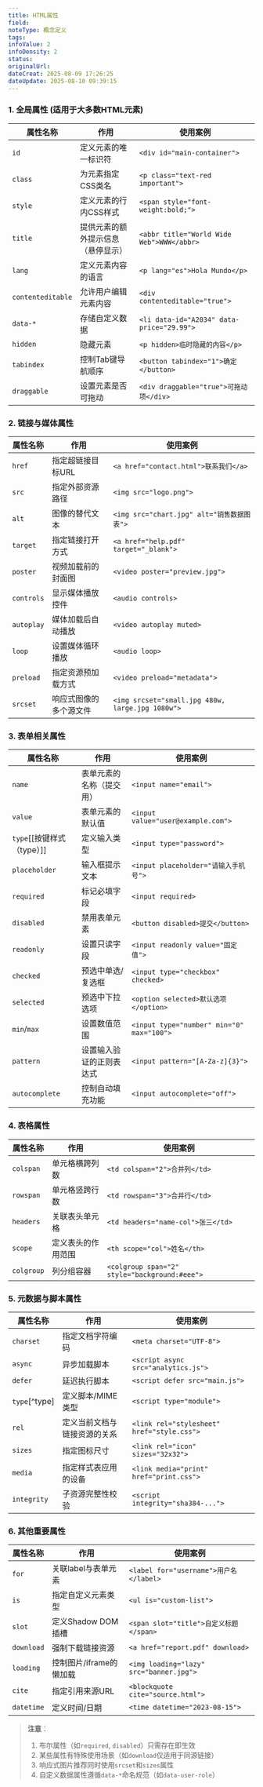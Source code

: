 ```yaml
---
title: HTML属性
field: 
noteType: 概念定义
tags: 
infoValue: 2
infoDensity: 2
status: 
originalUrl: 
dateCreat: 2025-08-09 17:26:25
dateUpdate: 2025-08-10 09:39:15
---
```

### 1. 全局属性 (适用于大多数HTML元素)
| 属性名称        | 作用                                     | 使用案例                                |
|-----------------|------------------------------------------|----------------------------------------|
| `id`            | 定义元素的唯一标识符                     | `<div id="main-container">`            |
| `class`         | 为元素指定CSS类名                        | `<p class="text-red important">`       |
| `style`         | 定义元素的行内CSS样式                    | `<span style="font-weight:bold;">`     |
| `title`         | 提供元素的额外提示信息（悬停显示）       | `<abbr title="World Wide Web">WWW</abbr>` |
| `lang`          | 定义元素内容的语言                       | `<p lang="es">Hola Mundo</p>`          |
| `contenteditable` | 允许用户编辑元素内容                   | `<div contenteditable="true">`         |
| `data-*`        | 存储自定义数据                           | `<li data-id="A2034" data-price="29.99">` |
| `hidden`        | 隐藏元素                                 | `<p hidden>临时隐藏的内容</p>`         |
| `tabindex`      | 控制Tab键导航顺序                        | `<button tabindex="1">确定</button>`   |
| `draggable`     | 设置元素是否可拖动                       | `<div draggable="true">可拖动项</div>` |

### 2. 链接与媒体属性
| 属性名称        | 作用                                     | 使用案例                                |
|-----------------|------------------------------------------|----------------------------------------|
| `href`          | 指定超链接目标URL                        | `<a href="contact.html">联系我们</a>`  |
| `src`           | 指定外部资源路径                         | `<img src="logo.png">`                 |
| `alt`           | 图像的替代文本                           | `<img src="chart.jpg" alt="销售数据图表">` |
| `target`        | 指定链接打开方式                         | `<a href="help.pdf" target="_blank">`  |
| `poster`        | 视频加载前的封面图                       | `<video poster="preview.jpg">`         |
| `controls`      | 显示媒体播放控件                         | `<audio controls>`                     |
| `autoplay`      | 媒体加载后自动播放                       | `<video autoplay muted>`               |
| `loop`          | 设置媒体循环播放                         | `<audio loop>`                         |
| `preload`       | 指定资源预加载方式                       | `<video preload="metadata">`           |
| `srcset`        | 响应式图像的多个源文件                   | `<img srcset="small.jpg 480w, large.jpg 1080w">` |

### 3. 表单相关属性
| 属性名称                 | 作用           | 使用案例                                      |
| -------------------- | ------------ | ----------------------------------------- |
| `name`               | 表单元素的名称（提交用） | `<input name="email">`                    |
| `value`              | 表单元素的默认值     | `<input value="user@example.com">`        |
| `type`[[按键样式（type）]] | 定义输入类型       | `<input type="password">`                 |
| `placeholder`        | 输入框提示文本      | `<input placeholder="请输入手机号">`            |
| `required`           | 标记必填字段       | `<input required>`                        |
| `disabled`           | 禁用表单元素       | `<button disabled>提交</button>`            |
| `readonly`           | 设置只读字段       | `<input readonly value="固定值">`            |
| `checked`            | 预选中单选/复选框    | `<input type="checkbox" checked>`         |
| `selected`           | 预选中下拉选项      | `<option selected>默认选项</option>`          |
| `min`/`max`          | 设置数值范围       | `<input type="number" min="0" max="100">` |
| `pattern`            | 设置输入验证的正则表达式 | `<input pattern="[A-Za-z]{3}">`           |
| `autocomplete`       | 控制自动填充功能     | `<input autocomplete="off">`              |

### 4. 表格属性
| 属性名称        | 作用                                     | 使用案例                                |
|-----------------|------------------------------------------|----------------------------------------|
| `colspan`       | 单元格横跨列数                           | `<td colspan="2">合并列</td>`          |
| `rowspan`       | 单元格竖跨行数                           | `<td rowspan="3">合并行</td>`          |
| `headers`       | 关联表头单元格                           | `<td headers="name-col">张三</td>`     |
| `scope`         | 定义表头的作用范围                       | `<th scope="col">姓名</th>`            |
| `colgroup`      | 列分组容器                               | `<colgroup span="2" style="background:#eee">` |

### 5. 元数据与脚本属性 

| 属性名称          | 作用             | 使用案例                                       |
| ------------- | -------------- | ------------------------------------------ |
| `charset`     | 指定文档字符编码       | `<meta charset="UTF-8">`                   |
| `async`       | 异步加载脚本         | `<script async src="analytics.js">`        |
| `defer`       | 延迟执行脚本         | `<script defer src="main.js">`             |
| `type`[^type] | 定义脚本/MIME类型    | `<script type="module">`                   |
| `rel`         | 定义当前文档与链接资源的关系 | `<link rel="stylesheet" href="style.css">` |
| `sizes`       | 指定图标尺寸         | `<link rel="icon" sizes="32x32">`          |
| `media`       | 指定样式表应用的设备     | `<link media="print" href="print.css">`    |
| `integrity`   | 子资源完整性校验       | `<script integrity="sha384-...">`          |

### 6. 其他重要属性
| 属性名称        | 作用                                     | 使用案例                                |
|-----------------|------------------------------------------|----------------------------------------|
| `for`           | 关联label与表单元素                      | `<label for="username">用户名</label>` |
| `is`            | 指定自定义元素类型                       | `<ul is="custom-list">`                |
| `slot`          | 定义Shadow DOM插槽                       | `<span slot="title">自定义标题</span>` |
| `download`      | 强制下载链接资源                         | `<a href="report.pdf" download>`       |
| `loading`       | 控制图片/iframe的懒加载                  | `<img loading="lazy" src="banner.jpg">`|
| `cite`          | 指定引用来源URL                          | `<blockquote cite="source.html">`      |
| `datetime`      | 定义时间/日期                            | `<time datetime="2023-08-15">`         |

> **注意**：
> 1. 布尔属性（如`required`, `disabled`）只需存在即生效
> 2. 某些属性有特殊使用场景（如`download`仅适用于同源链接）
> 3. 响应式图片推荐同时使用`srcset`和`sizes`属性
> 4. 自定义数据属性遵循`data-*`命名规范（如`data-user-role`）

